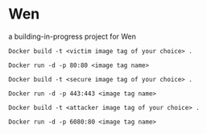 # Wen
a building-in-progress project for Wen
```
Docker build -t <victim image tag of your choice> .
```
```
Docker run -d -p 80:80 <image tag name>
```

```
Docker build -t <secure image tag of your choice> .
```
```
Docker run -d -p 443:443 <image tag name>
```

```
Docker build -t <attacker image tag of your choice> .
```
```
Docker run -d -p 6080:80 <image tag name>
```
